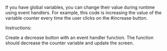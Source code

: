 If you have global variables, you can change their value during runtime using event handlers. For example, this code is increasing the value of the variable counter every time the user clicks on the #increase button.

Instructions:

Create a decrease button with an event handler function. The function should decrease the counter variable and update the screen.